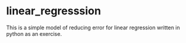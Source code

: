 # linear_regresssion
This is a simple model of reducing error for linear regression written in python as an exercise.
